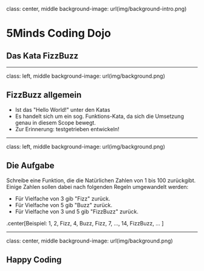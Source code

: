 class: center, middle
background-image: url(img/background-intro.png)

# 5Minds Coding Dojo
## Das Kata FizzBuzz
  
---
class: left, middle
background-image: url(img/background.png)

## FizzBuzz allgemein 

* Ist das "Hello World!" unter den Katas
* Es handelt sich um ein sog. Funktions-Kata, da sich die Umsetzung genau in diesem Scope bewegt.
* Zur Erinnerung: testgetrieben entwickeln!
  
---
class: left, middle
background-image: url(img/background.png)

## Die Aufgabe

Schreibe eine Funktion, die die Natürlichen Zahlen von 1 bis 100 zurückgibt. 
Einige Zahlen sollen dabei nach folgenden Regeln umgewandelt werden:

* Für Vielfache von 3 gib "Fizz" zurück.  
* Für Vielfache von 5 gib "Buzz" zurück.  
* Für Vielfache von 3 und 5 gib "FizzBuzz" zurück.  
   
.center[Beispiel: 1, 2, Fizz, 4, Buzz, Fizz, 7, ..., 14, FizzBuzz, ... ]

---
class: center, middle
background-image: url(img/background.png)

## Happy Coding
